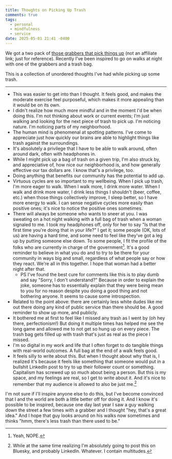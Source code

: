 ```yaml
---
title: Thoughts on Picking Up Trash
comments: true
tags:
  - personal
  - mindfulness
  - service
date: 2025-05-01 21:41 -0400
---
```

We got a two pack of [those grabbers that pick things up](https://www.amazon.com/dp/B0CSDHMN1Y) (not an affiliate link; just for reference). Recently I've been inspired to go on walks at night with one of the grabbers and a trash bag.

This is a collection of unordered thoughts I've had while picking up some trash.

____

* This was easier to get into than I thought. It feels good, and makes the moderate exercise feel purposeful, which makes it more appealing than it would be on its own.
* I didn't realize how much more mindful and in the moment I'd be when doing this. I'm not thinking about work or current events; I'm just walking and looking for the next piece of trash to pick up. I'm noticing nature. I'm noticing parts of my neighborhood.
* The human mind is phenomenal at spotting patterns. I've come to appreciate just how quickly our brains are able to highlight things like trash against the surroundings.
* It's absolutely a privilege that I have to be able to walk around, often around dark, often with headphones in.
* While I might pick up a bag of trash on a given trip, I'm also struck by, and appreciative of, how nice our neighborhood is, and how generally effective our tax dollars are. I know that's a privilege, too.
* Doing anything that benefits our community has the potential to add up.
* Virtuous cycles are so important to my wellbeing. When I pick up trash, I'm more eager to walk. When I walk more, I drink more water. When I walk and drink more water, I drink less things I shouldn't (beer, coffee, etc.) when those things collectively improve, I sleep better, so I have more energy to walk. I can sense negative cycles more easily than positive ones; it's nice to notice the positive ones sometimes.
* There will always be someone who wants to sneer at you. I was sweating on a hot night walking with a full bag of trash when a woman signaled to me. I took my headphones off, only for her to say "Is that the first time you're doing that in your life?" I get it; some people (OK, lots of us) are having a hard time, and some need to feel like they've got a leg up by putting someone else down. To some people, I fit the profile of the folks who are currently in charge of the government[^1]. It's a good reminder to believe in what you do and to try to be there for your community in ways big and small, regardless of what people say or how they react. We're all in this together. I hope that woman had a better night after that.
  * PS I've found the best cure for comments like this is to play dumb and say "Sorry, I don't understand?" Because in order to explain the joke, someone has to essentially explain that they were being mean to you for no reason despite you doing a good thing and not bothering anyone. It seems to cause some introspection.
* Related to the point above: there are certainly less white dudes like me out there doing any kind of public service than there should be. A good reminder to show up more, and publicly.
* It bothered me at first to feel like I missed any trash as I went by (oh hey there, perfectionism!) But doing it multiple times has helped me see the long game and allowed me to not get so hung up on every piece. The trash bag gets filled up with trash that's just as real as the piece I missed.
* I'm so digital in my work and life that I often forget to do tangible things with real-world outcomes. A full bag at the end of a walk feels good.
* It feels silly to write about this. But when I thought about why that is, I realized it's because it feels like something that someone would put in a bullshit LinkedIn post to try to up their follower count or something. Capitalism has screwed up so much about being a person. But this is my space, and my feelings are real, so I get to write about it. And it's nice to remember that my audience is allowed to also be just me.[^2]

I'm not sure if I'll inspire anyone else to do this, but I've become convinced that I and the world are both a little better off for doing it. And I know it's possible to be inspired, because one day last year I saw a guy walking down the street a few times with a grabber and I thought "hey, that's a great idea." And I hope that guy looks around on his walks now sometimes and thinks "hmm, there's less trash than there used to be."

[^1]: Yeah, NOPE.
[^2]: While at the same time realizing I'm absolutely going to post this on Bluesky, and probably LinkedIn. Whatever. I contain multitudes.
